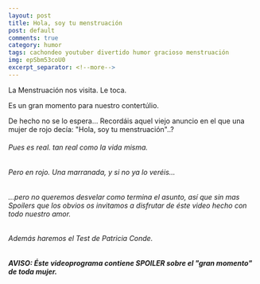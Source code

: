 ```yaml
---
layout: post
title: Hola, soy tu menstruación
post: default
comments: true
category: humor
tags: cachondeo youtuber divertido humor gracioso menstruación
img: epSbm53coU0
excerpt_separator: <!--more-->
---
```

La Menstruación nos visita. Le toca.

Es un gran momento para nuestro contertúlio.

De hecho no se lo espera… Recordáis aquel viejo anuncio en el que una mujer de rojo decía: "Hola, soy tu menstruación"..?


<!--more-->


###### Pues es real. tan real como la vida misma.
###### Pero en rojo. Una marranada, y si no ya lo veréis...
###### ...pero no queremos desvelar como termina el asunto, así que sin mas Spoilers que los obvios os invitamos a disfrutar de éste video hecho con todo nuestro amor.

###### Además haremos el Test de Patricia Conde.

##### AVISO: Éste videoprograma contiene SPOILER sobre el "gran momento" de toda mujer.